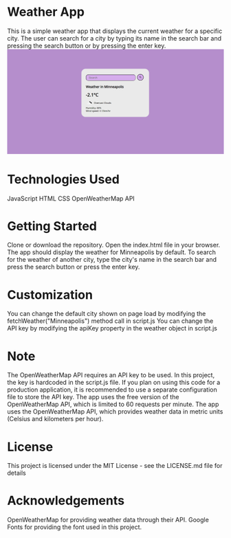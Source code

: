  # Weather App
This is a simple weather app that displays the current weather for a specific city. The user can search for a city by typing its name in the search bar and pressing the search button or by pressing the enter key.
![screenshot](Capture.PNG)
# Technologies Used
JavaScript
HTML
CSS
OpenWeatherMap API
# Getting Started
Clone or download the repository.
Open the index.html file in your browser.
The app should display the weather for Minneapolis by default. To search for the weather of another city, type the city's name in the search bar and press the search button or press the enter key.
# Customization
You can change the default city shown on page load by modifying the fetchWeather("Minneapolis") method call in script.js
You can change the API key by modifying the apiKey property in the weather object in script.js
# Note
The OpenWeatherMap API requires an API key to be used. In this project, the key is hardcoded in the script.js file. If you plan on using this code for a production application, it is recommended to use a separate configuration file to store the API key.
The app uses the free version of the OpenWeatherMap API, which is limited to 60 requests per minute.
The app uses the OpenWeatherMap API, which provides weather data in metric units (Celsius and kilometers per hour).
# License
This project is licensed under the MIT License - see the LICENSE.md file for details

# Acknowledgements
OpenWeatherMap for providing weather data through their API.
Google Fonts for providing the font used in this project.
